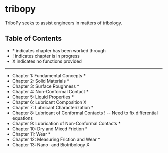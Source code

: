 # tribopy
TriboPy seeks to assist engineers in matters of tribology.

## Table of Contents
- \* indicates chapter has been worked through
- ! indicates chapter is in progress
- X indicates no functions provided
----------------------------------------------------------------------------------------------------
- Chapter 1: Fundamental Concepts *
- Chapter 2: Solid Materials *
- Chapter 3: Surface Roughness *
- Chapter 4: Non-Conformal Contact *
- Chapter 5: Liquid Properties *
- Chapter 6: Lubricant Composition X
- Chapter 7: Lubricant Characterization *
- Chapter 8: Lubricant of Conformal Contacts ! -- Need to fix differential equations
- Chapter 9: Lubrication of Non-Conformal Contacts *
- Chapter 10: Dry and Mixed Friction *
- Chapter 11: Wear *
- Chapter 12: Measuring Friction and Wear *
- Chapter 13: Nano- and Biotribology X

<!-- ## Installation
text

## Usage
text

## Contributing
text

## Contact
text -->